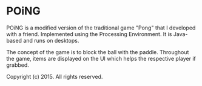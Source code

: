 # POiNG
POiNG is a modified version of the traditional game "Pong" that I developed with a friend. Implemented using the Processing Environment. It is Java-based and runs on desktops.

The concept of the game is to block the ball with the paddle. Throughout the game, items are displayed on the UI which helps the respective player if grabbed.

Copyright (c) 2015. All rights reserved.

